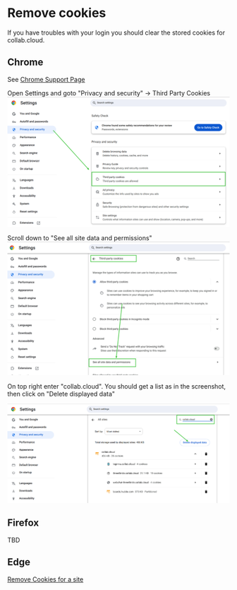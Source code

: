 # Remove cookies

If you have troubles with your login you should clear the stored cookies for collab.cloud.

## Chrome

See [Chrome Support Page](https://support.google.com/chrome/answer/95647?hl=en&co=GENIE.Platform%3DDesktop#zippy=%2Cdelete-cookies-from-a-site)

Open Settings and goto "Privacy and security" -> Third Party Cookies
![Step 1](/assets/images/user/cookies/image1.png)

Scroll down to "See all site data and permissions"
![Step 2](/assets/images/user/cookies/image2.png)

On top right enter "collab.cloud". You should get a list as in the screenshot, then click on "Delete displayed data"

![Example Screenshot](/assets/images/user/cookies/chrome-clean.png)

## Firefox

TBD

## Edge

[Remove Cookies for a site](https://support.microsoft.com/en-us/windows/manage-cookies-in-microsoft-edge-view-allow-block-delete-and-use-168dab11-0753-043d-7c16-ede5947fc64d#bkmk_deletecookiesfromaspecificwebsite)

